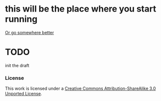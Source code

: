# this will be the place where you start running

[Or go somewhere better](http://www.teeker.com/a/kikikukiki)


# TODO

init the draft

### License

This work is licensed under a [Creative Commons Attribution-ShareAlike 3.0 Unported License](http://creativecommons.org/licenses/by-sa/3.0/).
